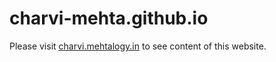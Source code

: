 # charvi-mehta.github.io

Please visit [charvi.mehtalogy.in](charvi.mehtalogy.in) to see content of this website.